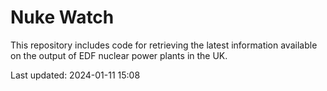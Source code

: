 # Nuke Watch

This repository includes code for retrieving the latest information available on the output of EDF nuclear power plants in the UK.

Last updated: 2024-01-11 15:08